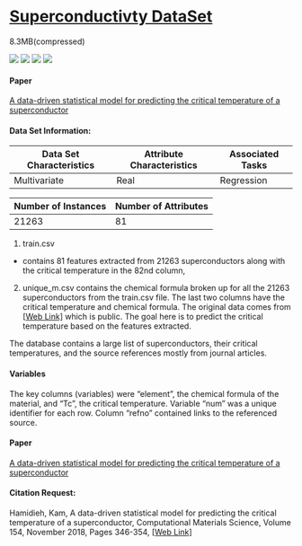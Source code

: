 # [Superconductivty DataSet](http://archive.ics.uci.edu/ml/datasets/Superconductivty+Data)

8.3MB(compressed)

![](https://img.shields.io/badge/sector-semicon-blue.svg) ![](https://img.shields.io/badge/labeled-yes-blue.svg) ![](https://img.shields.io/badge/time--series-no-red.svg)  ![](<https://img.shields.io/badge/simulation-no-red.svg>)

#### Paper

[A data-driven statistical model for predicting the critical temperature of a superconductor](https://www.sciencedirect.com/science/article/pii/S0927025618304877?via%3Dihub)

#### Data Set Information:

| Data Set Characteristics | Attribute Characteristics | Associated Tasks |
| ------------------------ | ------------------------- | ---------------- |
| Multivariate             | Real                      | Regression       |

| Number of Instances | Number of Attributes |
| ------------------- | -------------------- |
| 21263               | 81                   |

1. train.csv 

- contains 81 features extracted from 21263 superconductors along with the critical temperature in the 82nd column,

2. unique_m.csv contains the chemical formula broken up for all the 21263 superconductors from the train.csv file. The last two columns have the critical temperature and chemical formula. The original data comes from [[Web Link\]](http://supercon.nims.go.jp/index_en.html) which is public. The goal here is to predict the critical temperature based on the features extracted.

The database contains a large list of superconductors, their critical temperatures, and the source references mostly from journal articles.

#### Variables

The key columns (variables) were “element”, the chemical formula of the material, and
“Tc”, the critical temperature. Variable “num” was a unique identifier for each row. Column “refno” contained links to the referenced source.

#### Paper

[A data-driven statistical model for predicting the critical temperature of a superconductor](https://www.sciencedirect.com/science/article/pii/S0927025618304877?via%3Dihub)

#### Citation Request:

Hamidieh, Kam, A data-driven statistical model for predicting the critical temperature of a superconductor, Computational Materials Science, Volume 154, November 2018, Pages 346-354, [[Web Link\]](https://doi.org/10.1016/j.commatsci.2018.07.052)
